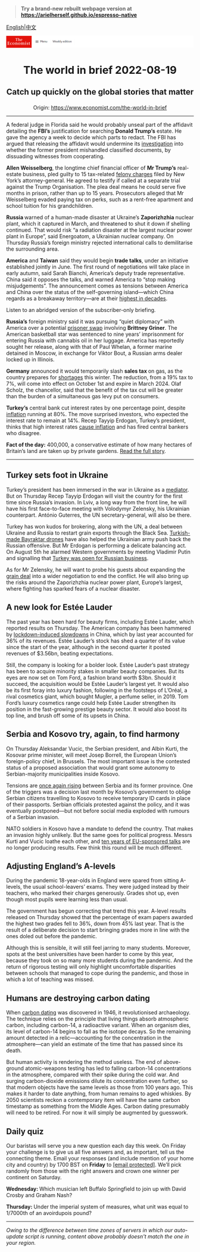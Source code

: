 > **Try a brand-new rebuilt webpage version at https://arielherself.github.io/espresso-native**

[English](https://github.com/arielherself/espresso/blob/main/README.md)|[中文](https://github-com.translate.goog/arielherself/espresso/blob/main/README.md?_x_tr_sl=en&_x_tr_tl=zh-CN&_x_tr_hl=zh-CN&_x_tr_pto=wapp)



![The Economist](menubar.png)

# <p align="center">The world in brief 2022-08-19</p>

## <p align="center">Catch up quickly on the global stories that matter</p>

<p align="center">Origin: <a href="https://www.economist.com/the-world-in-brief">https://www.economist.com/the-world-in-brief</a><hr>

A federal judge in Florida said he would probably unseal part of the affidavit detailing the <strong>FBI’s</strong> justification for searching <strong>Donald Trump’s</strong> estate. He gave the agency a week to decide which parts to redact. The FBI has argued that releasing the affidavit would undermine its [investigation](https://www.economist.com/united-states/2022/08/17/merrick-garland-is-not-naive-about-political-violence) into whether the former president mishandled classified documents, by dissuading witnesses from cooperating.

<strong>Allen Weisselberg</strong>, the longtime chief financial officer of <strong>Mr Trump’s</strong> real-estate business, pled guilty to 15 tax-related [felony charges](https://www.economist.com/the-economist-explains/2021/05/19/what-are-the-legal-troubles-facing-donald-trump) filed by New York’s attorney-general. He agreed to testify if called at a separate trial against the Trump Organisation. The plea deal means he could serve five months in prison, rather than up to 15 years. Prosecutors alleged that Mr Weisselberg evaded paying tax on perks, such as a rent-free apartment and school tuition for his grandchildren.

<strong>Russia </strong>warned of a human-made disaster at Ukraine’s <strong>Zaporizhzhia </strong>nuclear plant, which it captured in March, and threatened to shut it down if shelling continued. That would risk “a radiation disaster at the largest nuclear power plant in Europe”, said Energoatom, a Ukrainian nuclear company. On Thursday Russia’s foreign ministry rejected international calls to demilitarise the surrounding area.

<strong>America</strong> and <strong>Taiwan</strong> said they would begin <strong>trade talks</strong>, under an initiative established jointly in June. The first round of negotiations will take place in early autumn, said Sarah Bianchi, America’s deputy trade representative. China said it opposes the talks, and warned America to “stop making misjudgements”. The announcement comes as tensions between America and China over the status of the self-governing island—which China regards as a breakaway territory—are at their [highest in decades](https://www.economist.com/china/2022/08/11/how-the-crisis-over-taiwan-will-change-us-china-relations).

Listen to an abridged version of the subscriber-only briefing.

<strong>Russia’s</strong> foreign ministry said it was pursuing “quiet diplomacy” with America over a potential [prisoner swap](https://www.economist.com/the-economist-explains/2022/08/05/how-do-prisoner-swaps-work) involving <strong>Brittney Griner</strong>. The American basketball star was sentenced to nine years’ imprisonment for entering Russia with cannabis oil in her luggage. America has reportedly sought her release, along with that of Paul Whelan, a former marine detained in Moscow, in exchange for Viktor Bout, a Russian arms dealer locked up in Illinois.

<strong>Germany</strong> announced it would temporarily slash <strong>sales tax </strong>on gas, as the country prepares for [shortages](https://www.economist.com/europe/2022/07/11/europe-is-preparing-for-russian-gas-to-be-cut-off-this-winter) this winter. The reduction, from a 19% tax to 7%, will come into effect on October 1st and expire in March 2024. Olaf Scholz, the chancellor, said that the benefit of the tax cut will be greater than the burden of a simultaneous gas levy put on consumers.

<strong>Turkey’s</strong> central bank cut interest rates by one percentage point, despite [inflation](https://www.economist.com/europe/2022/07/14/turkey-grapples-with-triple-digit-inflation) running at 80%. The move surprised investors, who expected the interest rate to remain at 14%. Recep Tayyip Erdogan, Turkey’s president, thinks that high interest rates [cause inflation](https://www.economist.com/the-economist-explains/2022/01/27/is-recep-tayyip-erdogans-monetary-policy-as-mad-as-it-seems) and has fired central bankers who disagree.

<strong>Fact of the day:</strong> 400,000, a conservative estimate of how many hectares of Britain’s land are taken up by private gardens. [Read the full story](https://www.economist.com/1843/2022/08/16/the-going-gets-turf-do-lawns-have-a-future-in-the-age-of-drought).

----------

## Turkey sets foot in Ukraine

Turkey’s president has been immersed in the war in Ukraine as a [mediator](https://www.economist.com/europe/2022/08/01/the-first-grain-ship-leaves-odessa-under-a-un-brokered-deal). But on Thursday Recep Tayyip Erdogan will visit the country for the first time since Russia’s invasion. In Lviv, a long way from the front line, he will have his first face-to-face meeting with Volodymyr Zelensky, his Ukrainian counterpart. António Guterres, the UN secretary-general, will also be there.

Turkey has won kudos for brokering, along with the UN, a deal between Ukraine and Russia to restart grain exports through the Black Sea. [Turkish-made Bayraktar drones](https://www.economist.com/europe/2022/02/12/turkey-is-the-arms-industrys-new-upstart) have also helped the Ukrainian army push back the Russian offensive. But Mr Erdogan is performing a delicate balancing act. On August 5th he alarmed Western governments by meeting Vladimir Putin and signalling that [Turkey was open for Russian business](https://www.economist.com/europe/2022/02/24/turkeys-rapprochement-with-russia-may-not-survive-the-war-in-ukraine).

As for Mr Zelensky, he will want to probe his guests about expanding the [grain deal](https://www.economist.com/europe/2022/08/01/the-first-grain-ship-leaves-odessa-under-a-un-brokered-deal) into a wider negotiation to end the conflict. He will also bring up the risks around the Zaporizhzhia nuclear power plant, Europe’s largest, where fighting has sparked fears of a nuclear disaster.

## A new look for Estée Lauder

The past year has been hard for beauty firms, including Estée Lauder, which reported results on Thursday. The American company has been hammered by [lockdown-induced slowdowns](https://www.economist.com/business/2021/06/19/hit-by-covid-19-italian-makeup-makers-are-looking-pretty-again) in China, which by last year accounted for 36% of its revenues. Estée Lauder’s stock has shed a quarter of its value since the start of the year, although in the second quarter it posted revenues of $3.56bn, beating expectations.

Still, the company is looking for a bolder look. Estée Lauder’s past strategy has been to acquire minority stakes in smaller beauty companies. But its eyes are now set on Tom Ford, a fashion brand worth $3bn. Should it succeed, the acquisition would be Estée Lauder’s largest yet. It would also be its first foray into luxury fashion, following in the footsteps of L’Oréal, a rival cosmetics giant, which bought Mugler, a perfume seller, in 2019. Tom Ford’s luxury cosmetics range could help Estée Lauder strengthen its position in the fast-growing prestige beauty sector. It would also boost its top line, and brush off some of its upsets in China.

## Serbia and Kosovo try, again, to find harmony

On Thursday Aleksandar Vucic, the Serbian president, and Albin Kurti, the Kosovar prime minister, will meet Josep Borrell, the European Union’s foreign-policy chief, in Brussels. The most important issue is the contested status of a proposed association that would grant some autonomy to Serbian-majority municipalities inside Kosovo.

Tensions are [once again rising](https://www.economist.com/by-invitation/2022/03/14/the-president-of-kosovo-warns-against-the-appeasement-of-autocrats) between Serbia and its former province. One of the triggers was a decision last month by Kosovo’s government to oblige Serbian citizens travelling to Kosovo to receive temporary ID cards in place of their passports. Serbian officials protested against the policy, and it was eventually postponed—but not before social media exploded with rumours of a Serbian invasion. 

NATO soldiers in Kosovo have a mandate to defend the country. That makes an invasion highly unlikely. But the same goes for political progress. Messrs Kurti and Vucic loathe each other, and [ten years of EU-sponsored talks](https://www.economist.com/europe/2018/02/15/a-decade-since-independence-kosovo-is-still-violent) are no longer producing results. Few think this round will be much different.

## Adjusting England’s A-levels

During the pandemic 18-year-olds in England were spared from sitting A-levels, the usual school-leavers’ exams. They were judged instead by their teachers, who marked their charges generously. Grades shot up, even though most pupils were learning less than usual. 

The government has begun correcting that trend this year. A-level results released on Thursday showed that the percentage of exam papers awarded the highest two grades fell to 36%, down from 45% last year. That is the result of a deliberate decision to start bringing grades more in line with the ones doled out before the pandemic.

Although this is sensible, it will still feel jarring to many students. Moreover, spots at the best universities have been harder to come by this year, because they took on so many more students during the pandemic. And the return of rigorous testing will only highlight uncomfortable disparities between schools that managed to cope during the pandemic, and those in which a lot of teaching was missed.

## Humans are destroying carbon dating

When [carbon dating](https://www.economist.com/graphic-detail/2022/08/12/surging-fossil-fuel-emissions-are-ruining-carbon-dating) was discovered in 1946, it revolutionised archaeology. The technique relies on the principle that living things absorb atmospheric carbon, including carbon-14, a radioactive variant. When an organism dies, its level of carbon-14 begins to fall as the isotope decays. So the remaining amount detected in a relic—accounting for the concentration in the atmosphere—can yield an estimate of the time that has passed since its death. 

But human activity is rendering the method useless. The end of above-ground atomic-weapons testing has led to falling carbon-14 concentrations in the atmosphere, compared with their spike during the cold war. And surging carbon-dioxide emissions dilute its concentration even further, so that modern objects have the same levels as those from 100 years ago. This makes it harder to date anything, from human remains to aged whiskies. By 2050 scientists reckon a contemporary item will have the same carbon timestamp as something from the Middle Ages. Carbon dating presumably will need to be retired. For now it will simply be augmented by guesswork.

## Daily quiz

Our baristas will serve you a new question each day this week. On Friday your challenge is to give us all five answers and, as important, tell us the connecting theme. Email your responses (and include mention of your home city and country) by 1700 BST on <strong>Friday</strong> to [<span class="__cf_email__" data-cfemail="a5f4d0ccdfe0d6d5d7c0d6d6cae5c0c6cacbcac8ccd6d18bc6cac8">[email&#160;protected]</span>](https://mail.google.com/mail/?view=cm&amp;fs=1&amp;tf=1&amp;to=QuizEspresso@economist.com). We’ll pick randomly from those with the right answers and crown one winner per continent on Saturday.

<strong>Wednesday: </strong>Which musician left Buffalo Springfield to join up with David Crosby and Graham Nash?

<strong>Thursday: </strong> Under the imperial system of measures, what unit was equal to 1/7000th of an avoirdupois pound? 

----------

*Owing to the difference between time zones of servers in which our auto-update script is running, content above probably doesn't match the one in your region.*
